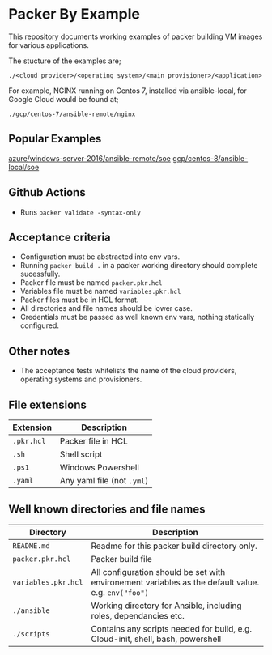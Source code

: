 # Packer By Example
This repository documents working examples of packer building VM images for various applications.

The stucture of the examples are;
```
./<cloud provider>/<operating system>/<main provisioner>/<application>
```

For example, NGINX running on Centos 7, installed via ansible-local, for Google Cloud would be found at;
```
./gcp/centos-7/ansible-remote/nginx
```

## Popular Examples
[azure/windows-server-2016/ansible-remote/soe](./azure/windows-server-2016/ansible-remote/soe)
[gcp/centos-8/ansible-local/soe](./gcp/centos-8/ansible-local/soe)

## Github Actions
- Runs `packer validate -syntax-only`

## Acceptance criteria
- Configuration must be abstracted into env vars.
- Running `packer build .` in a packer working directory should complete sucessfully.
- Packer file must be named `packer.pkr.hcl`
- Variables file must be named `variables.pkr.hcl`
- Packer files must be in HCL format.
- All directories and file names should be lower case.
- Credentials must be passed as well known env vars, nothing statically configured.

## Other notes
- The acceptance tests whitelists the name of the cloud providers, operating systems and provisioners.

## File extensions
| Extension  | Description |
| ------------- | ------------- |
| `.pkr.hcl`  | Packer file in HCL |
| `.sh`  | Shell script  |
| `.ps1`  | Windows Powershell  |
| `.yaml` | Any yaml file (not `.yml`) |

## Well known directories and file names
| Directory | Description |
| --------- | ----------- |
| `README.md` | Readme for this packer build directory only. | 
| `packer.pkr.hcl` | Packer build file |
| `variables.pkr.hcl` | All configuration should be set with environement variables as the default value. e.g. `env("foo")` |
| `./ansible` | Working directory for Ansible, including roles, dependancies etc. |
| `./scripts` | Contains any scripts needed for build, e.g. Cloud-init, shell, bash, powershell |
